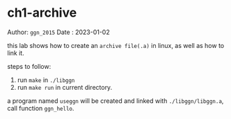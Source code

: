 # ch1-archive
Author: `ggn_2015`
Date  : 2023-01-02

this lab shows how to create an `archive file(.a)` in linux,
as well as how to link it.

steps to follow:
1. run `make` in `./libggn`
2. run `make run` in current directory.

a program named `useggn` will be created and linked with
`./libggn/libggn.a`, call function `ggn_hello`.

